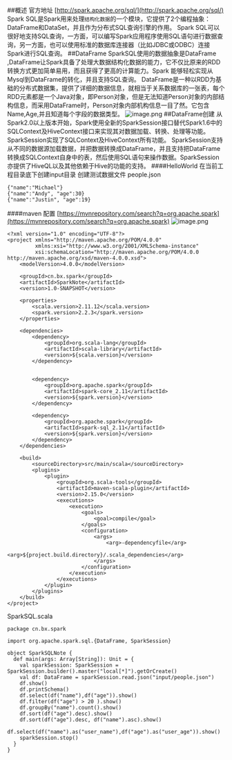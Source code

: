 ##概述
官方地址 [http://spark.apache.org/sql/](http://spark.apache.org/sql/)
Spark SQL是Spark用来处理`结构化数据`的一个模块，它提供了2个编程抽象：DataFrame和DataSet，并且作为分布式SQL查询引擎的作用。
Spark SQL可以很好地支持SQL查询，一方面，可以编写Spark应用程序使用SQL语句进行数据查询，另一方面，也可以使用标准的数据库连接器（比如JDBC或ODBC）连接Spark进行SQL查询。
##DataFrame
SparkSQL使用的数据抽象是DataFrame ,DataFrame让Spark具备了处理大数据结构化数据的能力，它不仅比原来的RDD转换方式更加简单易用，而且获得了更高的计算能力。Spark 能够轻松实现从Mysql到DataFrame的转化，并且支持SQL查询。
DataFrame是一种以RDD为基础的分布式数据集，提供了详细的数据信息，就相当于关系数据库的一张表，每个RDD元素都是一个Java对象，即Person对象，但是无法知道Person对象的内部结构信息，而采用DataFrame时，Person对象内部机构信息一目了然。它包含Name,Age,并且知道每个字段的数据类型。
![image.png](https://upload-images.jianshu.io/upload_images/143845-54b603b29f90d2a9.png?imageMogr2/auto-orient/strip%7CimageView2/2/w/1240)
##DataFrame创建
从Spark2.0以上版本开始，Spark使用全新的SparkSession接口替代Spark1.6中的SQLContext及HiveContext接口来实现其对数据加载、转换、处理等功能。SparkSession实现了SQLContext及HiveContext所有功能。
SparkSession支持从不同的数据源加载数据，并把数据转换成DataFrame，并且支持把DataFrame转换成SQLContext自身中的表，然后使用SQL语句来操作数据。SparkSession亦提供了HiveQL以及其他依赖于Hive的功能的支持。
####HelloWorld
在当前工程目录底下创建input目录 创建测试数据文件 people.json
```
{"name":"Michael"}
{"name":"Andy", "age":30}
{"name":"Justin", "age":19}
```
####maven 配置
[https://mvnrepository.com/search?q=org.apache.spark](https://mvnrepository.com/search?q=org.apache.spark)
![image.png](https://upload-images.jianshu.io/upload_images/143845-0cfc1b2cf06b548a.png?imageMogr2/auto-orient/strip%7CimageView2/2/w/1240)

```
<?xml version="1.0" encoding="UTF-8"?>
<project xmlns="http://maven.apache.org/POM/4.0.0"
         xmlns:xsi="http://www.w3.org/2001/XMLSchema-instance"
         xsi:schemaLocation="http://maven.apache.org/POM/4.0.0 http://maven.apache.org/xsd/maven-4.0.0.xsd">
    <modelVersion>4.0.0</modelVersion>

    <groupId>cn.bx.spark</groupId>
    <artifactId>SparkNote</artifactId>
    <version>1.0-SNAPSHOT</version>

    <properties>
        <scala.version>2.11.12</scala.version>
        <spark.version>2.2.3</spark.version>
    </properties>

    <dependencies>
        <dependency>
            <groupId>org.scala-lang</groupId>
            <artifactId>scala-library</artifactId>
            <version>${scala.version}</version>
        </dependency>


        <dependency>
            <groupId>org.apache.spark</groupId>
            <artifactId>spark-core_2.11</artifactId>
            <version>${spark.version}</version>
        </dependency>

        <dependency>
            <groupId>org.apache.spark</groupId>
            <artifactId>spark-sql_2.11</artifactId>
            <version>${spark.version}</version>
        </dependency>
    </dependencies>

    <build>
        <sourceDirectory>src/main/scala</sourceDirectory>
        <plugins>
            <plugin>
                <groupId>org.scala-tools</groupId>
                <artifactId>maven-scala-plugin</artifactId>
                <version>2.15.0</version>
                <executions>
                    <execution>
                        <goals>
                            <goal>compile</goal>
                        </goals>
                        <configuration>
                            <args>
                                <arg>-dependencyfile</arg>
                                <arg>${project.build.directory}/.scala_dependencies</arg>
                            </args>
                        </configuration>
                    </execution>
                </executions>
            </plugin>
        </plugins>
    </build>
</project>
```
SparkSQL.scala
```
package cn.bx.spark

import org.apache.spark.sql.{DataFrame, SparkSession}

object SparkSQLNote {
  def main(args: Array[String]): Unit = {
    val sparkSession: SparkSession = SparkSession.builder().master("local[*]").getOrCreate()
    val df: DataFrame = sparkSession.read.json("input/people.json")
    df.show()
    df.printSchema()
    df.select(df("name"),df("age")).show()
    df.filter(df("age") > 20 ).show()
    df.groupBy("name").count().show()
    df.sort(df("age").desc).show()
    df.sort(df("age").desc, df("name").asc).show()
    df.select(df("name").as("user_name"),df("age").as("user_age")).show()
    sparkSession.stop()
  }
}
```
